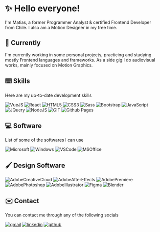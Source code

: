 # ✨ Hello everyone!

I'm Matias, a former Programmer Analyst & certified Frontend Developer from Chile. I also am a Motion Designer in my free time.

## 👤 Currently

I'm currently working in some personal projects, practicing and studying mostly Frontend languages and frameworks. As a side gig I do audiovisual works, mainly focused on Motion Graphics.

## ⌨️ Skills

Here are my up-to-date development skills

![VueJS](https://img.shields.io/badge/Vue%20js-35495E?style=for-the-badge&logo=vuedotjs&logoColor=4FC08D)
![React](https://img.shields.io/badge/React-20232A?style=for-the-badge&logo=react&logoColor=61DAFB)
![HTML5](https://img.shields.io/badge/HTML5-E34F26?style=for-the-badge&logo=html5&logoColor=white)
![CSS3](https://img.shields.io/badge/CSS3-1572B6?style=for-the-badge&logo=css3&logoColor=white)
![Sass](https://img.shields.io/badge/Sass-CC6699?style=for-the-badge&logo=sass&logoColor=white)
![Bootstrap](https://img.shields.io/badge/Bootstrap-563D7C?style=for-the-badge&logo=bootstrap&logoColor=white)
![JavaScript](https://img.shields.io/badge/JavaScript-323330?style=for-the-badge&logo=javascript&logoColor=F7DF1E)
![JQuery](https://img.shields.io/badge/jQuery-0769AD?style=for-the-badge&logo=jquery&logoColor=white)
![NodeJS](https://img.shields.io/badge/Node%20js-339933?style=for-the-badge&logo=nodedotjs&logoColor=white)
![GIT](https://img.shields.io/badge/GIT-E44C30?style=for-the-badge&logo=git&logoColor=white)
![Github Pages](https://img.shields.io/badge/GitHub%20Pages-222222?style=for-the-badge&logo=GitHub%20Pages&logoColor=white)

## 💻 Software

List of some of the softwares I can use

![Microsoft](https://img.shields.io/badge/Microsoft-666666?style=for-the-badge&logo=microsoft&logoColor=white)
![Windows](https://img.shields.io/badge/Windows-0078D6?style=for-the-badge&logo=windows&logoColor=white)
![VSCode](https://img.shields.io/badge/VSCode-0078D4?style=for-the-badge&logo=visual%20studio%20code&logoColor=white)
![MSOffice](https://img.shields.io/badge/Microsoft_Office-D83B01?style=for-the-badge&logo=microsoft-office&logoColor=white)

## 🖌️ Design Software

![AdobeCreativeCloud](https://img.shields.io/badge/Adobe%20Creative%20Cloud-DA1F26?style=for-the-badge&logo=Adobe%20Creative%20Cloud&logoColor=white)
![AdobeAfterEffects](https://img.shields.io/badge/Adobe%20after%20affects-CF96FD?style=for-the-badge&logo=Adobe%20after%20effects&logoColor=393665)
![AdobePremiere](https://img.shields.io/badge/Adobe%20Premiere%20Pro-9999FF?style=for-the-badge&logo=Adobe%20Premiere%20Pro&logoColor=white)
![AdobePhotoshop](https://img.shields.io/badge/Adobe%20Photoshop-31A8FF?style=for-the-badge&logo=Adobe%20Photoshop&logoColor=black)
![AdobeIllustrator](https://img.shields.io/badge/Adobe%20Illustrator-FF9A00?style=for-the-badge&logo=adobe%20illustrator&logoColor=white)
![Figma](https://img.shields.io/badge/Figma-F24E1E?style=for-the-badge&logo=figma&logoColor=white)
![Blender](https://img.shields.io/badge/blender-%23F5792A.svg?style=for-the-badge&logo=blender&logoColor=white)

## ✉️ Contact

You can contact me through any of the following socials

[![gmail](https://img.shields.io/badge/Gmail-D14836?style=for-the-badge&logo=gmail&logoColor=white)](mailto:matiasprietomatu@gmail.com)
[![linkedin](https://img.shields.io/badge/linkedin-0A66C2?style=for-the-badge&logo=linkedin&logoColor=white)](https://www.linkedin.com/in/maprimat/)
[![github](https://img.shields.io/badge/GitHub-100000?style=for-the-badge&logo=github&logoColor=white)](https://www.github.com/maprimat)
